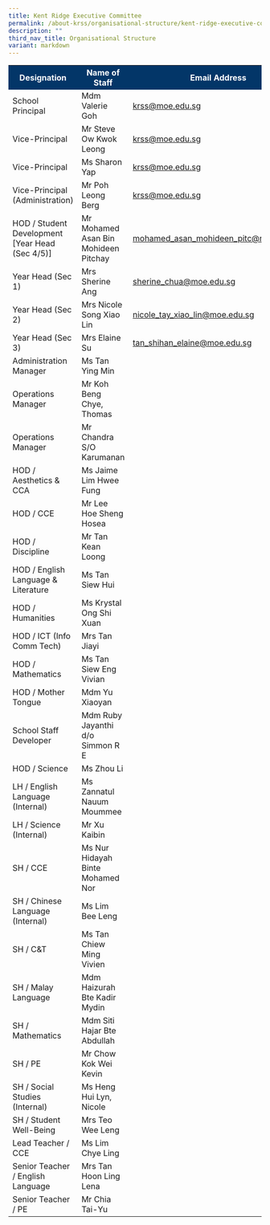 ```yaml
---
title: Kent Ridge Executive Committee
permalink: /about-krss/organisational-structure/kent-ridge-executive-committee/
description: ""
third_nav_title: Organisational Structure
variant: markdown
---
```

<style>
table, th, td {
border-collapse: collapse;
}
</style>

	
<table>
  <tbody><tr style="background-color:#033668">
    <th style="font-weight:bold; color:#ffffff;width: 300px;">Designation </th>
    <th style="font-weight:bold; color:#ffffff;width: 500px;">Name of Staff</th>
		<th style="font-weight:bold; color:#ffffff;width:200px;">Email Address</th>
  </tr>
  <tr>
    <td>School Principal</td>
    <td>Mdm Valerie Goh</td>
    <td><a href="mailto:krss@moe.edu.sg">krss@moe.edu.sg</a></td>
  </tr>
  <tr>
     <td>Vice-Principal</td>
     <td>Mr Steve Ow Kwok Leong</td>
     <td><a href="mailto:krss@moe.edu.sg">krss@moe.edu.sg</a></td>
  </tr>
		  <tr>
     <td>Vice-Principal</td>
     <td>Ms Sharon Yap</td>
     <td><a href="mailto:krss@moe.edu.sg">krss@moe.edu.sg</a></td>
  </tr>
  <tr>
     <td>Vice-Principal (Administration)</td>
     <td>Mr Poh Leong Berg</td>
     <td><a href="mailto:krss@moe.edu.sg">krss@moe.edu.sg</a></td>
  </tr>
		<tr>
     <td>HOD / Student Development [Year Head (Sec 4/5)]</td>
     <td>Mr Mohamed Asan Bin Mohideen Pitchay</td>
     <td><a href="mailto:mohamed_asan_mohideen_pitc@schools.gov.sg">mohamed_asan_mohideen_pitc@moe.edu.sg</a></td>
  </tr>
   <tr>
     <td>Year Head (Sec 1)</td>
     <td>Mrs Sherine Ang</td>
     <td><a href="mailto:sherine_chua@schools.gov.sg">sherine_chua@moe.edu.sg</a></td>
  </tr>
  <tr>
     <td>Year Head (Sec 2)</td>
     <td>Mrs Nicole Song Xiao Lin</td>
     <td><a href="mailto:nicole_tay_xiao_lin@schools.gov.sg">nicole_tay_xiao_lin@moe.edu.sg</a></td>
  </tr>
  <tr>
    <td>Year Head (Sec 3)</td>
     <td>Mrs Elaine Su</td>
    <td class="tg-lm9i"><a href="mailto:tan_shihan_elaine@schools.gov.sg">tan_shihan_elaine@moe.edu.sg</a></td>
  </tr>
  <tr>
     <td>Administration Manager</td>
     <td>Ms Tan Ying Min</td>
  </tr>
  <tr>
    <td>Operations Manager</td>
     <td>Mr Koh Beng Chye, Thomas</td>
  </tr>
  <tr>
     <td>Operations Manager</td>
     <td>Mr Chandra S/O Karumanan</td>
  </tr>
  <tr>
     <td>HOD / Aesthetics &amp; CCA</td>
     <td>Ms Jaime Lim Hwee Fung</td>
  </tr>
  <tr>
     <td>HOD / CCE</td>
     <td>Mr Lee Hoe Sheng Hosea</td>
  </tr>
	<tr>
     <td>HOD / Discipline</td>
     <td>Mr Tan Kean Loong</td>
  </tr>
  <tr>
     <td>HOD / English Language &amp; Literature</td>
     <td>Ms Tan Siew Hui</td>
  </tr>
  <tr>
     <td>HOD / Humanities</td>
     <td>Ms Krystal Ong Shi Xuan</td>
  </tr>
  <tr>
     <td>HOD / ICT (Info Comm Tech)</td>
     <td>Mrs Tan Jiayi</td>
  </tr>
  <tr>
     <td>HOD / Mathematics</td>
     <td>Ms Tan Siew Eng Vivian</td>
  </tr>
		  <tr>
     <td>HOD / Mother Tongue</td>
     <td>Mdm Yu Xiaoyan</td>
  </tr>
	<tr>
     <td>School Staff Developer</td>
     <td>Mdm Ruby Jayanthi d/o Simmon R E</td>
  </tr>
  <tr>
     <td>HOD / Science</td>
     <td>Ms Zhou Li</td>
  </tr>
  <tr>
     <td>LH / English Language (Internal)</td>
     <td>Ms Zannatul Nauum Moummee</td>
  </tr>
  <tr>
     <td>LH / Science (Internal)</td>
     <td>Mr Xu Kaibin</td>
  </tr>
  <tr>
     <td>SH / CCE</td>
     <td>Ms Nur Hidayah Binte Mohamed Nor</td>
  </tr>
		  <tr>
     <td>SH / Chinese Language (Internal)</td>
     <td>Ms Lim Bee Leng</td>
  </tr>
  <tr>
     <td>SH / C&amp;T</td>
     <td>Ms Tan Chiew Ming Vivien</td>
  </tr>
	 <tr>
     <td>SH / Malay Language</td>
     <td>Mdm Haizurah Bte Kadir Mydin</td>
  </tr>
	  <tr>
     <td>SH / Mathematics</td>
     <td>Mdm Siti Hajar Bte Abdullah</td>
  </tr>
	 <tr>
     <td>SH / PE</td>
     <td>Mr Chow Kok Wei Kevin</td>
  </tr>
		  <tr>
     <td>SH / Social Studies (Internal)</td>
     <td>Ms Heng Hui Lyn, Nicole</td>
  </tr>
  <tr>
     <td>SH / Student Well-Being</td>
     <td>Mrs Teo Wee Leng</td>
  </tr>
  <tr>
     <td>Lead Teacher / CCE</td>
     <td>Ms Lim Chye Ling</td>
  </tr>
		  <tr>
     <td>Senior Teacher / English Language</td>
     <td>Mrs Tan Hoon Ling Lena</td>
  </tr>
	<tr>
    <td>Senior Teacher / PE</td>
     <td>Mr Chia Tai-Yu</td>
  </tr>
</tbody></table>